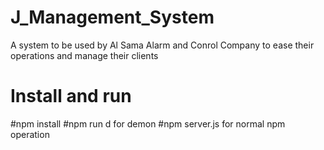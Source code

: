 # J_Management_System
 A system to be used by Al Sama Alarm and Conrol Company to ease their operations and manage their clients
 
 # Install and run 
 #npm install
 #npm run d for demon
 #npm server.js for normal npm operation
